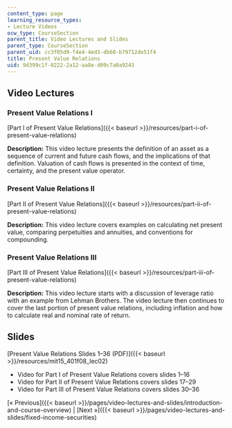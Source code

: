 ```yaml
---
content_type: page
learning_resource_types:
- Lecture Videos
ocw_type: CourseSection
parent_title: Video Lectures and Slides
parent_type: CourseSection
parent_uid: cc3f05d9-f4e4-4ed3-db60-b79712de51f4
title: Present Value Relations
uid: 9d399c1f-0222-2a12-aa8e-d09c7a0a9243
---
```


Video Lectures
--------------

### Present Value Relations I

[Part I of Present Value Relations]({{< baseurl >}}/resources/part-i-of-present-value-relations)

**Description:** This video lecture presents the definition of an asset as a sequence of current and future cash flows, and the implications of that definition. Valuation of cash flows is presented in the context of time, certainty, and the present value operator.

### Present Value Relations II

[Part II of Present Value Relations]({{< baseurl >}}/resources/part-ii-of-present-value-relations)

**Description:** This video lecture covers examples on calculating net present value, comparing perpetuities and annuities, and conventions for compounding.

### Present Value Relations III

[Part III of Present Value Relations]({{< baseurl >}}/resources/part-iii-of-present-value-relations)

**Description:** This video lecture starts with a discussion of leverage ratio with an example from Lehman Brothers. The video lecture then continues to cover the last portion of present value relations, including inflation and how to calculate real and nominal rate of return.

Slides
------

[Present Value Relations Slides 1–36 (PDF)]({{< baseurl >}}/resources/mit15_401f08_lec02)

*   Video for Part I of Present Value Relations covers slides 1–16
*   Video for Part II of Present Value Relations covers slides 17–29
*   Video for Part III of Present Value Relations covers slides 30–36

[« Previous]({{< baseurl >}}/pages/video-lectures-and-slides/introduction-and-course-overview) | [Next »]({{< baseurl >}}/pages/video-lectures-and-slides/fixed-income-securities)